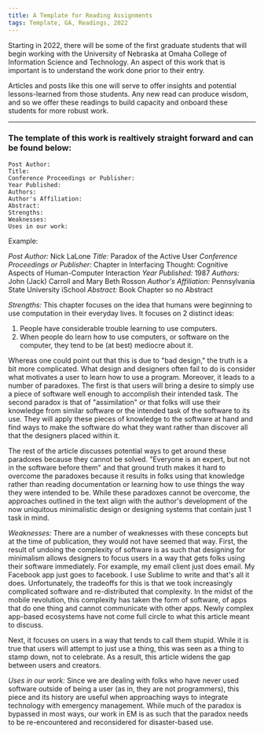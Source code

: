```yaml
---
title: A Template for Reading Assignments
tags: Template, GA, Readings, 2022
---
```


Starting in 2022, there will be some of the first graduate students that will begin working with the University of Nebraska at Omaha College of Information Science and Technology. An aspect of this work that is important is to understand the work done prior to their entry. 

Articles and posts like this one will serve to offer insights and potential lessons-learned from those students. Any new read can produce wisdom, and so we offer these readings to build capacity and onboard these students for more robust work. 

---

### The template of this work is realtively straight forward and can be found below: 

	Post Author:
	Title:
	Conference Proceedings or Publisher:
	Year Published:
	Authors:
	Author's Affiliation:
	Abstract:
	Strengths:
	Weaknesses:
	Uses in our work:

Example: 

*Post Author:* Nick LaLone
*Title:* Paradox of the Active User
*Conference Proceedings or Publisher:* Chapter in Interfacing Thought: Cognitive Aspects of Human-Computer Interaction
*Year Published:* 1987
*Authors:* John (Jack) Carroll and Mary Beth Rosson
*Author's Affiliation:* Pennsylvania State University iSchool 
*Abstract:* Book Chapter so no Abstract

*Strengths:* This chapter focuses on the idea that humans were beginning to use computation in their everyday lives. It focuses on 2 distinct ideas: 

1. People have considerable trouble learning to use computers. 
2. When people do learn how to use computers, or software on the computer, they tend to be (at best) mediocre about it.

Whereas one could point out that this is due to "bad design," the truth is a bit more complicated. What design and designers often fail to do is consider what motivates a user to learn how to use a program. Moreover, it leads to a number of paradoxes. The first is that users will bring a desire to simply use a piece of software well enough to accomplish their intended task. The second paradox is that of "assimilation" or that folks will use their knowledge from similar software or the intended task of the software to its use. They will apply these pieces of knowledge to the software at hand and find ways to make the software do what they want rather than discover all that the designers placed within it. 

The rest of the article discusses potential ways to get around these paradoxes because they cannot be solved. "Everyone is an expert, but not in the software before them" and that ground truth makes it hard to overcome the paradoxes because it results in folks using that knowledge rather than reading documentation or learning how to use things the way they were intended to be. While these paradoxes cannot be overcome, the approaches outlined in the text align with the author's development of the now uniquitous minimalistic design or designing systems that contain just 1 task in mind.

*Weaknesses:* There are a number of weaknesses with these concepts but at the time of publication, they would not have seemed that way. First, the result of undoing the complexity of software is as such that designing for minimalism allows designers to focus users in a way that gets folks using their software immediately. For example, my email client just does email. My Facebook app just goes to facebook. I use Sublime to write and that's all it does. Unfortunately, the tradeoffs for this is that we took increasingly complicated software and re-distributed that complexity. In the midst of the mobile revolution, this complexity has taken the form of software, of apps that do one thing and cannot communicate with other apps. Newly complex app-based ecosystems have not come full circle to what this article meant to discuss. 

Next, it focuses on users in a way that tends to call them stupid. While it is true that users will attempt to just use a thing, this was seen as a thing to stamp down, not to celebrate. As a result, this article widens the gap between users and creators. 

*Uses in our work:* Since we are dealing with folks who have never used software outside of being a user (as in, they are not programmers), this piece and its history are useful when approaching ways to integrate technology with emergency management. While much of the paradox is bypassed in most ways, our work in EM is as such that the paradox needs to be re-encountered and reconsidered for disaster-based use.
